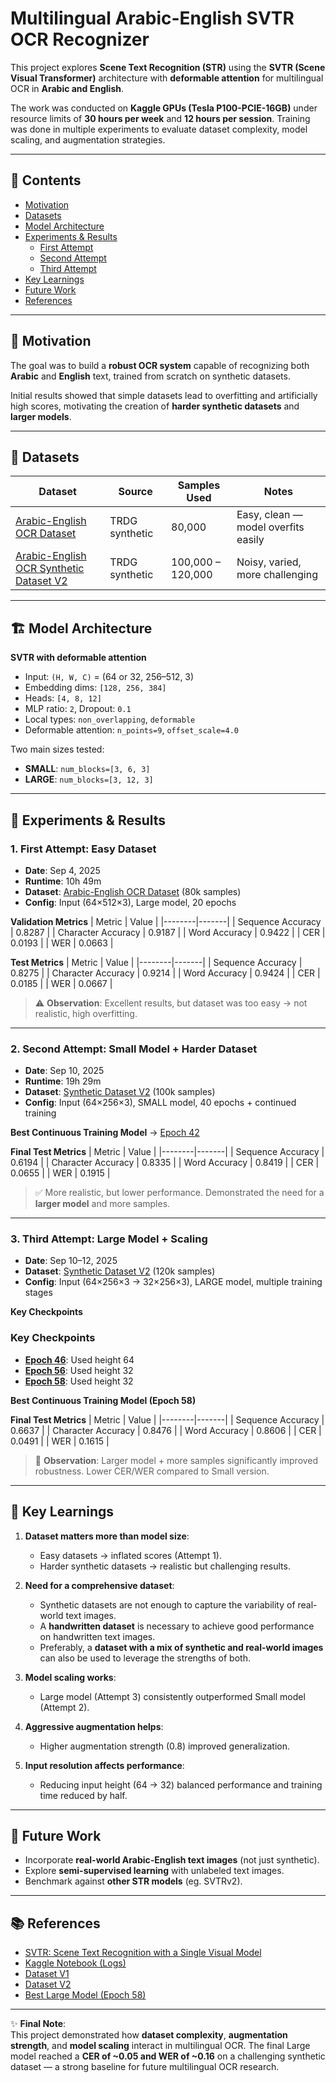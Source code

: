 # Multilingual Arabic-English SVTR OCR Recognizer

This project explores **Scene Text Recognition (STR)** using the **SVTR (Scene Visual Transformer)** architecture with **deformable attention** for multilingual OCR in **Arabic and English**.  

The work was conducted on **Kaggle GPUs (Tesla P100-PCIE-16GB)** under resource limits of **30 hours per week** and **12 hours per session**. Training was done in multiple experiments to evaluate dataset complexity, model scaling, and augmentation strategies.

---

## 📑 Contents
- [Motivation](#-motivation)
- [Datasets](#-datasets)
- [Model Architecture](#-model-architecture)
- [Experiments & Results](#-experiments--results)
  - [First Attempt](#1-first-attempt-easy-dataset)
  - [Second Attempt](#2-second-attempt-small-model--harder-dataset)
  - [Third Attempt](#3-third-attempt-large-model--scaling)
- [Key Learnings](#-key-learnings)
- [Future Work](#-future-work)
- [References](#-references)

---

## 🎯 Motivation

The goal was to build a **robust OCR system** capable of recognizing both **Arabic** and **English** text, trained from scratch on synthetic datasets.  

Initial results showed that simple datasets lead to overfitting and artificially high scores, motivating the creation of **harder synthetic datasets** and **larger models**.

---

## 📂 Datasets

| Dataset | Source | Samples Used | Notes |
|---------|--------|------|-------|
| [Arabic-English OCR Dataset](https://www.kaggle.com/datasets/ahmedkamal75/arabic-english-ocr-dataset) | TRDG synthetic | 80,000 | Easy, clean — model overfits easily |
| [Arabic-English OCR Synthetic Dataset V2](https://www.kaggle.com/datasets/ahmedkamal75/arabic-english-ocr-synthatic-dataset-v2) | TRDG synthetic | 100,000 – 120,000 | Noisy, varied, more challenging |

---

## 🏗 Model Architecture

**SVTR with deformable attention**  
- Input: `(H, W, C)` = (64 or 32, 256–512, 3)  
- Embedding dims: `[128, 256, 384]`  
- Heads: `[4, 8, 12]`  
- MLP ratio: `2`, Dropout: `0.1`  
- Local types: `non_overlapping`, `deformable`
- Deformable attention: `n_points=9`, `offset_scale=4.0`  

Two main sizes tested:
- **SMALL**: `num_blocks=[3, 6, 3]`  
- **LARGE**: `num_blocks=[3, 12, 3]`

---

## 🔬 Experiments & Results

### 1. First Attempt: Easy Dataset
- **Date**: Sep 4, 2025  
- **Runtime**: 10h 49m  
- **Dataset**: [Arabic-English OCR Dataset](https://www.kaggle.com/datasets/ahmedkamal75/arabic-english-ocr-dataset) (80k samples)  
- **Config**: Input (64×512×3), Large model, 20 epochs  

**Validation Metrics**
| Metric | Value |
|--------|-------|
| Sequence Accuracy | 0.8287 |
| Character Accuracy | 0.9187 |
| Word Accuracy | 0.9422 |
| CER | 0.0193 |
| WER | 0.0663 |

**Test Metrics**
| Metric | Value |
|--------|-------|
| Sequence Accuracy | 0.8275 |
| Character Accuracy | 0.9214 |
| Word Accuracy | 0.9424 |
| CER | 0.0185 |
| WER | 0.0667 |

> ⚠️ **Observation**: Excellent results, but dataset was too easy → not realistic, high overfitting.

---

### 2. Second Attempt: Small Model + Harder Dataset
- **Date**: Sep 10, 2025  
- **Runtime**: 19h 29m  
- **Dataset**: [Synthetic Dataset V2](https://www.kaggle.com/datasets/ahmedkamal75/arabic-english-ocr-synthatic-dataset-v2) (100k samples)  
- **Config**: Input (64×256×3), SMALL model, 40 epochs + continued training  

**Best Continuous Training Model** → [Epoch 42](https://www.kaggle.com/models/ahmedkamal75/svtr_deformable_epoch_42_best)  

**Final Test Metrics**
| Metric | Value |
|--------|-------|
| Sequence Accuracy | 0.6194 |
| Character Accuracy | 0.8335 |
| Word Accuracy | 0.8419 |
| CER | 0.0655 |
| WER | 0.1915 |

> ✅ More realistic, but lower performance. Demonstrated the need for a **larger model** and more samples.

---

### 3. Third Attempt: Large Model + Scaling
- **Date**: Sep 10–12, 2025  
- **Dataset**: [Synthetic Dataset V2](https://www.kaggle.com/datasets/ahmedkamal75/arabic-english-ocr-synthatic-dataset-v2) (120k samples)  
- **Config**: Input (64×256×3 → 32×256×3), LARGE model, multiple training stages  

**Key Checkpoints**
### Key Checkpoints

- **[Epoch 46](https://www.kaggle.com/models/akamalkaggle117511/svtr_deformable_large_epoch_46)**: Used height 64
- **[Epoch 56](https://www.kaggle.com/models/ahmedkamal75/svtr_deformable_large_epoch_56)**: Used height 32
- **[Epoch 58](https://www.kaggle.com/models/ahmedkamal75/svtr_deformable_large_epoch_58)**: Used height 32

**Best Continuous Training Model (Epoch 58)**

**Final Test Metrics**
| Metric | Value |
|--------|-------|
| Sequence Accuracy | 0.6637 |
| Character Accuracy | 0.8476 |
| Word Accuracy | 0.8606 |
| CER | 0.0491 |
| WER | 0.1615 |

> 🚀 **Observation**: Larger model + more samples significantly improved robustness. Lower CER/WER compared to Small version.

---

## 📌 Key Learnings

1. **Dataset matters more than model size**:  
   - Easy datasets → inflated scores (Attempt 1).  
   - Harder synthetic datasets → realistic but challenging results.

2. **Need for a comprehensive dataset**:  
   - Synthetic datasets are not enough to capture the variability of real-world text images.  
   - A **handwritten dataset** is necessary to achieve good performance on handwritten text images.  
   - Preferably, a **dataset with a mix of synthetic and real-world images** can also be used to leverage the strengths of both.  
   

3. **Model scaling works**:  
   - Large model (Attempt 3) consistently outperformed Small model (Attempt 2).  

4. **Aggressive augmentation helps**:  
   - Higher augmentation strength (0.8) improved generalization.  

5. **Input resolution affects performance**:  
   - Reducing input height (64 → 32) balanced performance and training time reduced by half.  

---

## 🔮 Future Work

- Incorporate **real-world Arabic-English text images** (not just synthetic).  
- Explore **semi-supervised learning** with unlabeled text images.  
- Benchmark against **other STR models** (eg. SVTRv2).  

---

## 📚 References

- [SVTR: Scene Text Recognition with a Single Visual Model](https://arxiv.org/abs/2205.00159)  
- [Kaggle Notebook (Logs)](https://www.kaggle.com/code/ahmedkamal75/multilingual-arabic-english-svtr-ocr-recongnizer)  
- [Dataset V1](https://www.kaggle.com/datasets/ahmedkamal75/arabic-english-ocr-dataset)  
- [Dataset V2](https://www.kaggle.com/datasets/ahmedkamal75/arabic-english-ocr-synthatic-dataset-v2)  
- [Best Large Model (Epoch 58)](https://www.kaggle.com/models/ahmedkamal75/svtr_deformable_large_epoch_58)  

---

✨ **Final Note**:  
This project demonstrated how **dataset complexity**, **augmentation strength**, and **model scaling** interact in multilingual OCR. The final Large model reached a **CER of ~0.05 and WER of ~0.16** on a challenging synthetic dataset — a strong baseline for future multilingual OCR research.
